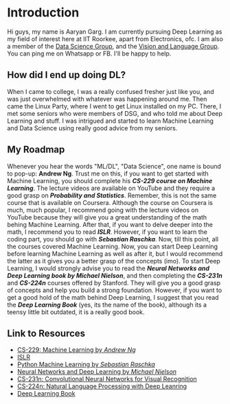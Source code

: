 # Introduction

Hi guys, my name is Aaryan Garg. I am currently pursuing Deep Learning as my field of interest here at IIT Roorkee, apart from Electronics, ofc. I am also a member of the [Data Science Group](https://dsgiitr.com), and the [Vision and Language Group](https://vlgiitr.github.io). You can ping me on Whatsapp or FB. I'll be happy to help.

## How did I end up doing DL?

When I came to college, I was a really confused fresher just like you, and was just overwhelmed with whatever was happening around me. Then came the Linux Party, where I went to get Linux installed on my PC. There, I met some seniors who were members of DSG, and who told me about Deep Learning and stuff. I was intrigued and started to learn Machine Learning and Data Science using really good advice from my seniors.

## My Roadmap

Whenever you hear the words "ML/DL", "Data Science", one name is bound to pop-up: **Andrew Ng**. Trust me on this, if you want to get started with Machine Learning, you should complete his **_CS-229 course on Machine Learning_**. The lecture videos are available on YouTube and they require a good grasp on **_Probability and Statistics_**. Remember, this is not the same course that is available on Coursera. Although the course on Coursera is much, much popular, I recommend going with the lecture videos on YouTube because they will give you a great understanding of the math behing Machine Learning. After that, if you want to delve deeper into the math, I recommend you to read **_ISLR_**. However, if you want to learn the coding part, you should go with **_Sebastian Raschka_**. Now, till this point, all the courses covered Machine Learning. Now, you can start Deep Learning before learning Machine Learning as well as after it, but I would recommend the latter as it gives you a better grasp of the concepts (imo). To start Deep Learning, I would strongly advise you to read the **_Neural Networks and Deep Learning book by Michael Nielson_**, and then completing the **_CS-231n_** and **_CS-224n_** courses offered by Stanford. They will give you a good grasp of concepts and help you build a strong foundation. However, if you want to get a good hold of the math behind Deep Learning, I suggest that you read the **_Deep Learning Book_** (yes, its the name of the book), although its a teensy little bit outdated, it is a really good book.

## Link to Resources

- [CS-229: Machine Learning by _Andrew Ng_](https://www.youtube.com/watch?v=jGwO_UgTS7I&list=PLoROMvodv4rMiGQp3WXShtMGgzqpfVfbU)
- [ISLR](https://faculty.marshall.usc.edu/gareth-james/ISL/ISLR%20Seventh%20Printing.pdf)
- [Python Machine Learning by _Sebastian Raschka_](http://library.lol/main/6AB53D6BD918569DBBF95EED84AC51AB)
- [Neural Networks and Deep Learning by _Michael Nielson_](http://neuralnetworksanddeeplearning.com/)
- [CS-231n: Convolutional Neural Networks for Visual Recognition](https://www.youtube.com/watch?v=vT1JzLTH4G4&list=PLC1qU-LWwrF64f4QKQT-Vg5Wr4qEE1Zxk)
- [CS-224n: Natural Language Processing with Deep Leanring](https://www.youtube.com/watch?v=kEMJRjEdNzM&list=PLoROMvodv4rOhcuXMZkNm7j3fVwBBY42z)
- [Deep Learning Book](https://www.deeplearningbook.org/)
